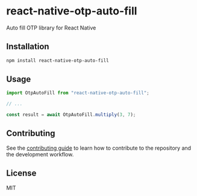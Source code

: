 # react-native-otp-auto-fill

Auto fill OTP library for React Native

## Installation

```sh
npm install react-native-otp-auto-fill
```

## Usage

```js
import OtpAutoFill from "react-native-otp-auto-fill";

// ...

const result = await OtpAutoFill.multiply(3, 7);
```

## Contributing

See the [contributing guide](CONTRIBUTING.md) to learn how to contribute to the repository and the development workflow.

## License

MIT
